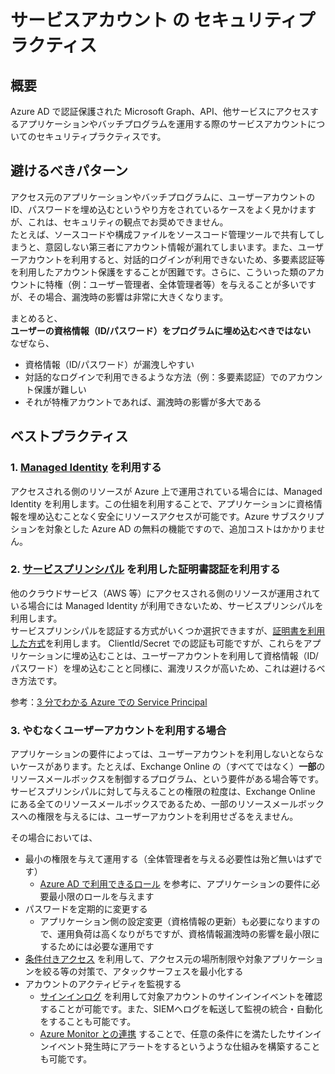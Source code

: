 # サービスアカウント の セキュリティプラクティス

## 概要
Azure AD で認証保護された Microsoft Graph、API、他サービスにアクセスするアプリケーションやバッチプログラムを運用する際のサービスアカウントについてのセキュリティプラクティスです。  

## 避けるべきパターン
アクセス元のアプリケーションやバッチプログラムに、ユーザーアカウントの ID、パスワードを埋め込むというやり方をされているケースをよく見かけますが、これは、セキュリティの観点でお奨めできません。  
たとえば、ソースコードや構成ファイルをソースコード管理ツールで共有してしまうと、意図しない第三者にアカウント情報が漏れてしまいます。また、ユーザーアカウントを利用すると、対話的ログインが利用できないため、多要素認証等を利用したアカウント保護をすることが困難です。さらに、こういった類のアカウントに特権（例：ユーザー管理者、全体管理者等）を与えることが多いですが、その場合、漏洩時の影響は非常に大きくなります。 

まとめると、  
**ユーザーの資格情報（ID/パスワード）をプログラムに埋め込むべきではない**  
なぜなら、
* 資格情報（ID/パスワード）が漏洩しやすい
* 対話的なログインで利用できるような方法（例：多要素認証）でのアカウント保護が難しい
* それが特権アカウントであれば、漏洩時の影響が多大である

## ベストプラクティス
### 1.  [Managed Identity](https://docs.microsoft.com/ja-jp/azure/active-directory/managed-identities-azure-resources/overview) を利用する
アクセスされる側のリソースが Azure 上で運用されている場合には、Managed Identity を利用します。この仕組を利用することで、アプリケーションに資格情報を埋め込むことなく安全にリソースアクセスが可能です。Azure サブスクリプションを対象とした Azure AD の無料の機能ですので、追加コストはかかりません。
   
### 2. [サービスプリンシパル](https://docs.microsoft.com/ja-jp/azure/active-directory/develop/app-objects-and-service-principals) を利用した証明書認証を利用する
他のクラウドサービス（AWS 等）にアクセスされる側のリソースが運用されている場合には Managed Identity が利用できないため、サービスプリンシパルを利用します。  
サービスプリンシパルを認証する方式がいくつか選択できますが、[証明書を利用した方式](https://docs.microsoft.com/ja-jp/azure/active-directory/develop/howto-authenticate-service-principal-powershell)を利用します。
ClientId/Secret での認証も可能ですが、これらをアプリケーションに埋め込むことは、ユーザーアカウントを利用して資格情報（ID/パスワード）を埋め込むことと同様に、漏洩リスクが高いため、これは避けるべき方法です。

参考：[3 分でわかる Azure での Service Principal](https://www.slideshare.net/ToruMakabe/3azure-service-principal)

### 3. やむなくユーザーアカウントを利用する場合
アプリケーションの要件によっては、ユーザーアカウントを利用しないとならないケースがあります。たとえば、Exchange Online の（すべてではなく）**一部**のリソースメールボックスを制御するプログラム、という要件がある場合等です。サービスプリンシパルに対して与えることの権限の粒度は、Exchange Online にある全てのリソースメールボックスであるため、一部のリソースメールボックスへの権限を与えるには、ユーザーアカウントを利用せざるをえません。  

その場合においては、
* 最小の権限を与えて運用する（全体管理者を与える必要性は殆ど無いはずです）
  * [Azure AD で利用できるロール](https://docs.microsoft.com/ja-jp/azure/active-directory/users-groups-roles/directory-assign-admin-roles) を参考に、アプリケーションの要件に必要最小限のロールを与えます
* パスワードを定期的に変更する
  * アプリケーション側の設定変更（資格情報の更新）も必要になりますので、運用負荷は高くなりがちですが、資格情報漏洩時の影響を最小限にするためには必要な運用です
* [条件付きアクセス](https://docs.microsoft.com/ja-jp/azure/active-directory/conditional-access/overview) を利用して、アクセス元の場所制限や対象アプリケーションを絞る等の対策で、アタックサーフェスを最小化する
* アカウントのアクティビティを監視する
  * [サインインログ](https://docs.microsoft.com/ja-jp/azure/active-directory/reports-monitoring/concept-sign-ins) を利用して対象アカウントのサインインイベントを確認することが可能です。また、SIEMへログを転送して監視の統合・自動化をすることも可能です。
  * [Azure Monitor との連携](https://docs.microsoft.com/ja-jp/azure/active-directory/reports-monitoring/concept-activity-logs-azure-monitor) することで、任意の条件にを満たしたサインインイベント発生時にアラートをするというような仕組みを構築することも可能です。